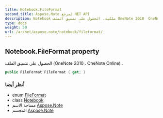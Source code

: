 ```yaml
---
title: Notebook.FileFormat
second_title: Aspose.Note لمرجع NET API
description: Notebook ملكية. الحصول على تنسيق الملف OneNote 2010  OneNote Online .
type: docs
weight: 50
url: /ar/net/aspose.note/notebook/fileformat/
---
```

## Notebook.FileFormat property

الحصول على تنسيق الملف (OneNote 2010 ، OneNote Online) .

```csharp
public FileFormat FileFormat { get; }
```

### أنظر أيضا

* enum [FileFormat](../../fileformat/)
* class [Notebook](../)
* مساحة الاسم [Aspose.Note](../../notebook/)
* المجسم [Aspose.Note](../../../)


